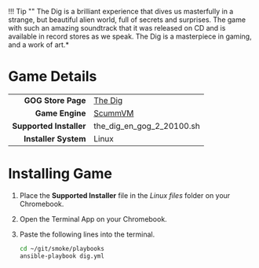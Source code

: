 !!! Tip ""
    The Dig is a brilliant experience that dives us masterfully in a strange, but beautiful alien world, full of secrets and surprises.  The game with such an amazing soundtrack that it was released on CD and is available in record stores as we speak.  The Dig is a masterpiece in gaming, and a work of art.*

# Game Details

|  |  |
|--:|:--|
| **GOG Store Page** | [The Dig](https://www.gog.com/game/the_dig) |
| **Game Engine** | [ScummVM](https://www.scummvm.org/) |
| **Supported Installer** | the_dig_en_gog_2_20100.sh |
| **Installer System** | Linux |

# Installing Game
1. Place the **Supported Installer** file in the *Linux files* folder on your Chromebook.
1. Open the Terminal App on your Chromebook.
1. Paste the following lines into the terminal.

   ~~~bash
   cd ~/git/smoke/playbooks
   ansible-playbook dig.yml
   ~~~
